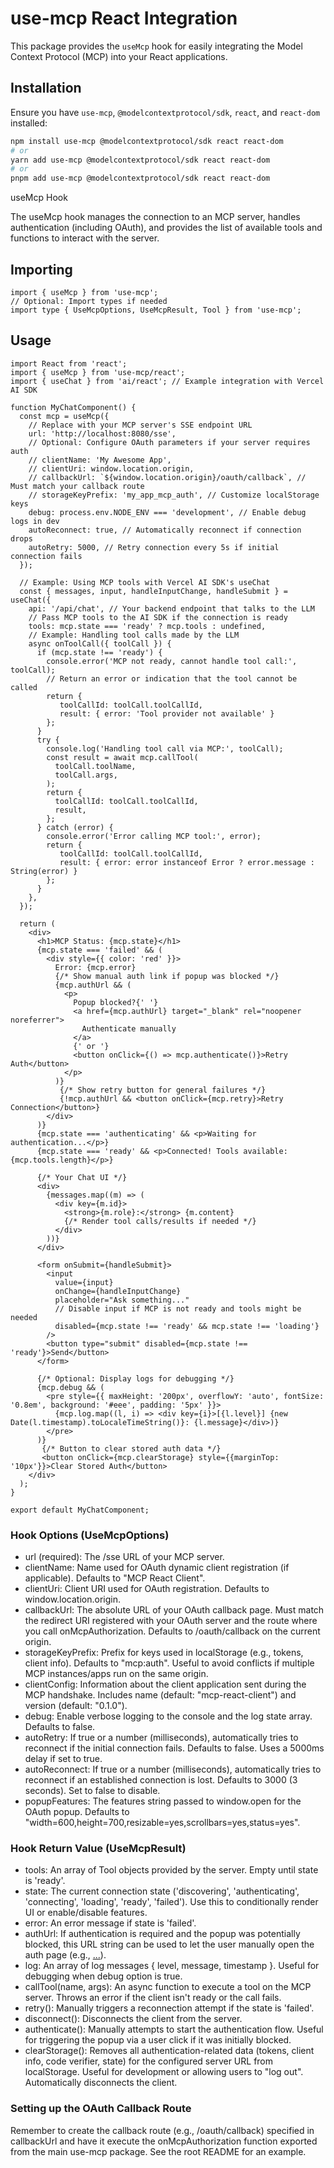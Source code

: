 # use-mcp React Integration

This package provides the `useMcp` hook for easily integrating the Model Context Protocol (MCP) into your React applications.

## Installation

Ensure you have `use-mcp`, `@modelcontextprotocol/sdk`, `react`, and `react-dom` installed:

```bash
npm install use-mcp @modelcontextprotocol/sdk react react-dom
# or
yarn add use-mcp @modelcontextprotocol/sdk react react-dom
# or
pnpm add use-mcp @modelcontextprotocol/sdk react react-dom
```

useMcp Hook

The useMcp hook manages the connection to an MCP server, handles authentication (including OAuth), and provides the list of available tools and functions to interact with the server.

## Importing

```tsx
import { useMcp } from 'use-mcp';
// Optional: Import types if needed
import type { UseMcpOptions, UseMcpResult, Tool } from 'use-mcp';
```

## Usage

```tsx
import React from 'react';
import { useMcp } from 'use-mcp/react';
import { useChat } from 'ai/react'; // Example integration with Vercel AI SDK

function MyChatComponent() {
  const mcp = useMcp({
    // Replace with your MCP server's SSE endpoint URL
    url: 'http://localhost:8080/sse',
    // Optional: Configure OAuth parameters if your server requires auth
    // clientName: 'My Awesome App',
    // clientUri: window.location.origin,
    // callbackUrl: `${window.location.origin}/oauth/callback`, // Must match your callback route
    // storageKeyPrefix: 'my_app_mcp_auth', // Customize localStorage keys
    debug: process.env.NODE_ENV === 'development', // Enable debug logs in dev
    autoReconnect: true, // Automatically reconnect if connection drops
    autoRetry: 5000, // Retry connection every 5s if initial connection fails
  });

  // Example: Using MCP tools with Vercel AI SDK's useChat
  const { messages, input, handleInputChange, handleSubmit } = useChat({
    api: '/api/chat', // Your backend endpoint that talks to the LLM
    // Pass MCP tools to the AI SDK if the connection is ready
    tools: mcp.state === 'ready' ? mcp.tools : undefined,
    // Example: Handling tool calls made by the LLM
    async onToolCall({ toolCall }) {
      if (mcp.state !== 'ready') {
        console.error('MCP not ready, cannot handle tool call:', toolCall);
        // Return an error or indication that the tool cannot be called
        return {
           toolCallId: toolCall.toolCallId,
           result: { error: 'Tool provider not available' }
        };
      }
      try {
        console.log('Handling tool call via MCP:', toolCall);
        const result = await mcp.callTool(
          toolCall.toolName,
          toolCall.args,
        );
        return {
          toolCallId: toolCall.toolCallId,
          result,
        };
      } catch (error) {
        console.error('Error calling MCP tool:', error);
        return {
           toolCallId: toolCall.toolCallId,
           result: { error: error instanceof Error ? error.message : String(error) }
        };
      }
    },
  });

  return (
    <div>
      <h1>MCP Status: {mcp.state}</h1>
      {mcp.state === 'failed' && (
        <div style={{ color: 'red' }}>
          Error: {mcp.error}
          {/* Show manual auth link if popup was blocked */}
          {mcp.authUrl && (
            <p>
              Popup blocked?{' '}
              <a href={mcp.authUrl} target="_blank" rel="noopener noreferrer">
                Authenticate manually
              </a>
              {' or '}
              <button onClick={() => mcp.authenticate()}>Retry Auth</button>
            </p>
          )}
           {/* Show retry button for general failures */}
           {!mcp.authUrl && <button onClick={mcp.retry}>Retry Connection</button>}
        </div>
      )}
      {mcp.state === 'authenticating' && <p>Waiting for authentication...</p>}
      {mcp.state === 'ready' && <p>Connected! Tools available: {mcp.tools.length}</p>}

      {/* Your Chat UI */}
      <div>
        {messages.map((m) => (
          <div key={m.id}>
            <strong>{m.role}:</strong> {m.content}
            {/* Render tool calls/results if needed */}
          </div>
        ))}
      </div>

      <form onSubmit={handleSubmit}>
        <input
          value={input}
          onChange={handleInputChange}
          placeholder="Ask something..."
          // Disable input if MCP is not ready and tools might be needed
          disabled={mcp.state !== 'ready' && mcp.state !== 'loading'}
        />
        <button type="submit" disabled={mcp.state !== 'ready'}>Send</button>
      </form>

      {/* Optional: Display logs for debugging */}
      {mcp.debug && (
        <pre style={{ maxHeight: '200px', overflowY: 'auto', fontSize: '0.8em', background: '#eee', padding: '5px' }}>
          {mcp.log.map((l, i) => <div key={i}>[{l.level}] {new Date(l.timestamp).toLocaleTimeString()}: {l.message}</div>)}
        </pre>
      )}
       {/* Button to clear stored auth data */}
       <button onClick={mcp.clearStorage} style={{marginTop: '10px'}}>Clear Stored Auth</button>
    </div>
  );
}

export default MyChatComponent;
```

### Hook Options (UseMcpOptions)

* url (required): The /sse URL of your MCP server.
* clientName: Name used for OAuth dynamic client registration (if applicable). Defaults to "MCP React Client".
* clientUri: Client URI used for OAuth registration. Defaults to window.location.origin.
* callbackUrl: The absolute URL of your OAuth callback page. Must match the redirect URI registered with your OAuth server and the route where you call onMcpAuthorization. Defaults to /oauth/callback on the current origin.
* storageKeyPrefix: Prefix for keys used in localStorage (e.g., tokens, client info). Defaults to "mcp:auth". Useful to avoid conflicts if multiple MCP instances/apps run on the same origin.
* clientConfig: Information about the client application sent during the MCP handshake. Includes name (default: "mcp-react-client") and version (default: "0.1.0").
* debug: Enable verbose logging to the console and the log state array. Defaults to false.
* autoRetry: If true or a number (milliseconds), automatically tries to reconnect if the initial connection fails. Defaults to false. Uses a 5000ms delay if set to true.
* autoReconnect: If true or a number (milliseconds), automatically tries to reconnect if an established connection is lost. Defaults to 3000 (3 seconds). Set to false to disable.
* popupFeatures: The features string passed to window.open for the OAuth popup. Defaults to "width=600,height=700,resizable=yes,scrollbars=yes,status=yes".

### Hook Return Value (UseMcpResult)

* tools: An array of Tool objects provided by the server. Empty until state is 'ready'.
* state: The current connection state ('discovering', 'authenticating', 'connecting', 'loading', 'ready', 'failed'). Use this to conditionally render UI or enable/disable features.
* error: An error message if state is 'failed'.
* authUrl: If authentication is required and the popup was potentially blocked, this URL string can be used to let the user manually open the auth page (e.g., <a href={authUrl} target="_blank">...</a>).
* log: An array of log messages { level, message, timestamp }. Useful for debugging when debug option is true.
* callTool(name, args): An async function to execute a tool on the MCP server. Throws an error if the client isn't ready or the call fails.
* retry(): Manually triggers a reconnection attempt if the state is 'failed'.
* disconnect(): Disconnects the client from the server.
* authenticate(): Manually attempts to start the authentication flow. Useful for triggering the popup via a user click if it was initially blocked.
* clearStorage(): Removes all authentication-related data (tokens, client info, code verifier, state) for the configured server URL from localStorage. Useful for development or allowing users to "log out". Automatically disconnects the client.

### Setting up the OAuth Callback Route

Remember to create the callback route (e.g., /oauth/callback) specified in callbackUrl and have it execute the onMcpAuthorization function exported from the main use-mcp package. See the root README for an example.